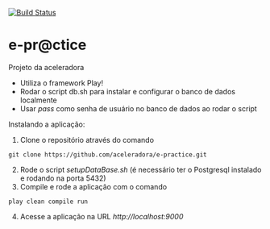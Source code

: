 [![Build Status](https://snap-ci.com/aceleradora/e-practice/branch/master/build_image)](https://snap-ci.com/aceleradora/e-practice/branch/master)

e-pr@ctice
==========

Projeto da aceleradora

* Utiliza o framework Play!
* Rodar o script db.sh para instalar e configurar o banco de dados localmente
* Usar _pass_ como senha de usuário no banco de dados ao rodar o script

Instalando a aplicação:

1. Clone o repositório através do comando
```
git clone https://github.com/aceleradora/e-practice.git
```
2. Rode o script _setupDataBase.sh_ (é necessário ter o Postgresql instalado e rodando na porta 5432)
3. Compile e rode a aplicação com o comando
```
play clean compile run
```
4. Acesse a aplicação na URL _http://localhost:9000_
